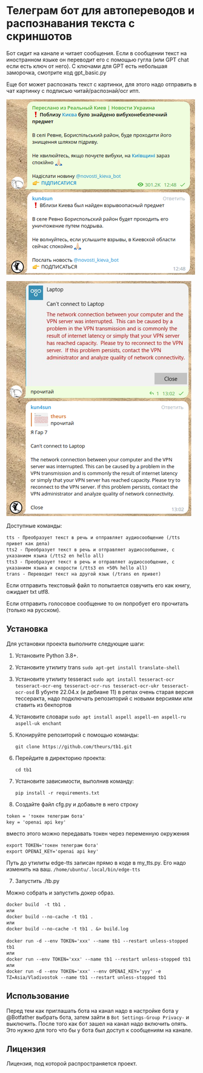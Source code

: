 # Телеграм бот для автопереводов и распознавания текста с скриншотов

Бот сидит на канале и читает сообщения. Если в сообщении текст на иностранном языке он переводит его с помощью гугла (или GPT chat если есть ключ от него).
С ключами для GPT есть небольшая заморочка, смотрите код gpt_basic.py

Еще бот может распознать текст с картинки, для этого надо отправить в чат картинку с подписью читай/распознай/ocr итп.

![Пример1](pic1.png)

![Пример2](pic2.png)

Доступные команды:
```
tts - Преобразует текст в речь и отправляет аудиосообщение (/tts привет как дела)
tts2 - Преобразует текст в речь и отправляет аудиосообщение, с указанием языка (/tts2 en hello all)
tts3 - Преобразует текст в речь и отправляет аудиосообщение, с указанием языка и скорости (/tts3 en +50% hello all)
trans - Переводит текст на другой язык (/trans en привет)
```
Если отправить текстовый файл то попытается озвучить его как книгу, ожидает txt utf8.

Если отправить голосовое сообщение то он попробует его прочитать (только на русском).

## Установка

Для установки проекта выполните следующие шаги:

1. Установите Python 3.8+.
2. Установите утилиту trans `sudo apt-get install translate-shell`
3. Установите утилиту tesseract `sudo apt install tesseract-ocr tesseract-ocr-eng tesseract-ocr-rus tesseract-ocr-ukr tesseract-ocr-osd`
    В убунте 22.04.х (и дебиане 11) в репах очень старая версия тессеракта, надо подключать репозиторий с новыми версиями или ставить из бекпортов
4. Установите словари `sudo apt install aspell aspell-en aspell-ru aspell-uk enchant`
5. Клонируйте репозиторий с помощью команды:

   ```
   git clone https://github.com/theurs/tb1.git
   ```
   
4. Перейдите в директорию проекта:

   ```
   cd tb1
   ```
   
5. Установите зависимости, выполнив команду:

   ```
   pip install -r requirements.txt
   ```

6. Создайте файл cfg.py и добавьте в него строку
```
token = 'токен телеграм бота'
key = 'openai api key'
```
вместо этого можно передавать токен через переменную окружения
```
export TOKEN='токен телеграм бота'
export OPENAI_KEY='openai api key'
```

Путь до утилиты edge-tts записан прямо в коде в my_tts.py. Его надо изменить на ваш.
`/home/ubuntu/.local/bin/edge-tts`


7. Запустить ./tb.py

Можно собрать и запустить докер образ.

```
docker build  -t tb1 .
или
docker build --no-cache -t tb1 .
или
docker build --no-cache -t tb1 . &> build.log

docker run -d --env TOKEN='xxx' --name tb1 --restart unless-stopped tb1
или
docker run --env TOKEN='xxx' --name tb1 --restart unless-stopped tb1
или
docker run -d --env TOKEN='xxx' --env OPENAI_KEY='yyy' -e TZ=Asia/Vladivostok --name tb1 --restart unless-stopped tb1
```


## Использование

Перед тем как приглашать бота на канал надо в настройке бота у @Botfather выбрать бота, затем зайти в `Bot Settings-Group Privacy-` и выключить. После того как бот зашел на канал надо включить опять. Это нужно для того что бы у бота был доступ к сообщениям на канале.

## Лицензия

Лицензия, под которой распространяется проект.
